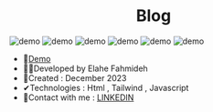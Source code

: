 <h1 align="center"> Blog</h1>


![demo](https://github.com/Ela-Fhd/simple_blog/blob/main/images/demo-1.png)
![demo](https://github.com/Ela-Fhd/simple_blog/blob/main/images/demo-2.png)
![demo](https://github.com/Ela-Fhd/simple_blog/blob/main/images/demo-3.png)
![demo](https://github.com/Ela-Fhd/simple_blog/blob/main/images/demo-4.png)
![demo](https://github.com/Ela-Fhd/simple_blog/blob/main/images/demo-5.png)
![demo](https://github.com/Ela-Fhd/simple_blog/blob/main/images/demo-6.png)


  - &#128204;<a href="https://todolist-oop.netlify.app/">Demo</a>
  - 🙋‍♀️Developed by Elahe Fahmideh
  - 📆Created : December 2023
  - &#x2714;Technologies : Html , Tailwind , Javascript
  - &#128231;Contact with me : <a href="https://www.linkedin.com/in/elahe-fahmideh/">LINKEDIN</a>















